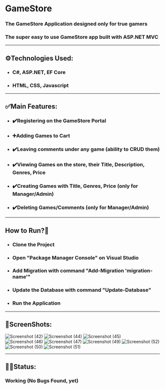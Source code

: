 # GameStore

### The GameStore Application designed only for true gamers
### The super easy to use GameStore app built with ASP.NET MVC 

***
## ⚙️Technologies Used:
* ### C#, ASP.NET, EF Core
* ### HTML, CSS, Javascript

***
## ✅Main Features:
* ### ✔️Registering on the GameStore Portal
* ### ➕Adding Games to Cart
* ### ✔️Leaving comments under any game (ability to CRUD them)
* ### ✔️Viewing Games on the store, their Title, Description, Genres, Price
* ### ✔️Creating Games with Title, Genres, Price (only for Manager/Admin)
* ### ✔️Deleting Games/Comments (only for Manager/Admin)

***
## How to Run?🤔
* ### Clone the Project
* ### Open "Package Manager Console" on Visual Studio
* ### Add Migration with command "Add-Migration 'migration-name'"
* ### Update the Database with command "Update-Database"
* ### Run the Application

***
## 📸ScreenShots:
![Screenshot (42)](https://user-images.githubusercontent.com/91730067/222653355-47f77a1d-8da0-4cd8-a452-1332a50b1d67.png)
![Screenshot (44)](https://user-images.githubusercontent.com/91730067/222653385-6437648c-fced-4be3-9483-55884ce3d500.png)
![Screenshot (45)](https://user-images.githubusercontent.com/91730067/222653412-5001fcd6-63f3-4b52-bc0c-9739b6b3e004.png)
![Screenshot (46)](https://user-images.githubusercontent.com/91730067/222653422-dbf06808-5654-4e43-8efc-d7663fe86754.png)
![Screenshot (47)](https://user-images.githubusercontent.com/91730067/222653432-1deee057-bf45-465b-8270-f34e26b6aac8.png)
![Screenshot (49)](https://user-images.githubusercontent.com/91730067/222653446-7ebf2fa9-dd13-428a-9701-c1532b400c3a.png)
![Screenshot (52)](https://user-images.githubusercontent.com/91730067/222653456-75dbec35-9cb9-4dd4-a1c8-29310454b18f.png)
![Screenshot (50)](https://user-images.githubusercontent.com/91730067/222653470-2073c5ef-0993-4535-bae5-6b57a4b11be7.png)
![Screenshot (51)](https://user-images.githubusercontent.com/91730067/222653483-ccdb96d7-0052-45db-abf0-3da9e1629a4c.png)


***
## 🧑‍💻Status:
### Working (No Bugs Found, yet)